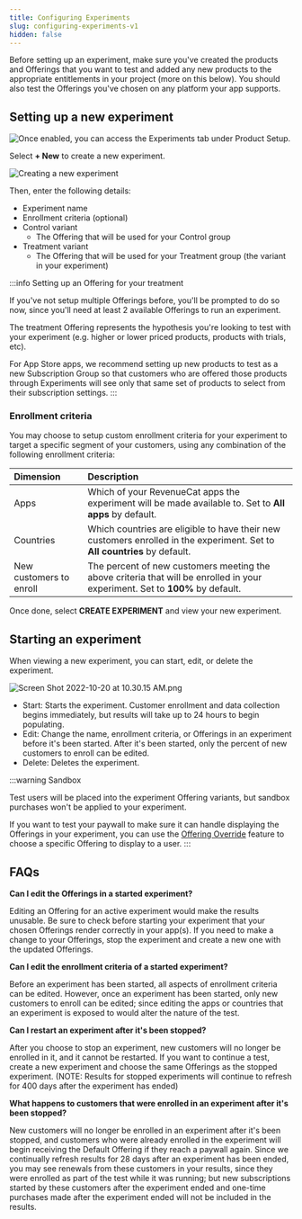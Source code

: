 ```yaml
---
title: Configuring Experiments
slug: configuring-experiments-v1
hidden: false
---
```


Before setting up an experiment, make sure you've created the products and Offerings that you want to test and added any new products to the appropriate entitlements in your project (more on this below). You should also test the Offerings you've chosen on any platform your app supports.

## Setting up a new experiment

![Once enabled, you can access the **Experiments** tab under **Product Setup**.](https://files.readme.io/ba143ea-Screen_Shot_2022-11-30_at_3.39.08_PM.png "Screen Shot 2022-11-30 at 3.39.08 PM.png")

Select **+ New** to create a new experiment.

![Creating a new experiment](https://files.readme.io/970b88e-Screen_Shot_2023-04-07_at_11.46.01_AM_1.png "Creating a new experiment")

Then, enter the following details:

- Experiment name
- Enrollment criteria (optional)
- Control variant
  - The Offering that will be used for your Control group
- Treatment variant
  - The Offering that will be used for your Treatment group (the variant in your experiment)

:::info Setting up an Offering for your treatment

If you've not setup multiple Offerings before, you'll be prompted to do so now, since you'll need at least 2 available Offerings to run an experiment.

The treatment Offering represents the hypothesis you're looking to test with your experiment (e.g. higher or lower priced products, products with trials, etc).

For App Store apps, we recommend setting up new products to test as a new Subscription Group so that customers who are offered those products through Experiments will see only that same set of products to select from their subscription settings.
:::

### Enrollment criteria

You may choose to setup custom enrollment criteria for your experiment to target a specific segment of your customers, using any combination of the following enrollment criteria:

| Dimension               | Description                                                                                                                   |
| :---------------------- | :---------------------------------------------------------------------------------------------------------------------------- |
| Apps                    | Which of your RevenueCat apps the experiment will be made available to. Set to **All apps** by default.                       |
| Countries               | Which countries are eligible to have their new customers enrolled in the experiment. Set to **All countries** by default.     |
| New customers to enroll | The percent of new customers meeting the above criteria that will be enrolled in your experiment. Set to **100%** by default. |

Once done, select **CREATE EXPERIMENT** and view your new experiment.

## Starting an experiment

When viewing a new experiment, you can start, edit, or delete the experiment.

![](https://files.readme.io/3e6f895-Screen_Shot_2022-10-20_at_10.30.15_AM.png "Screen Shot 2022-10-20 at 10.30.15 AM.png")

- Start: Starts the experiment. Customer enrollment and data collection begins immediately, but results will take up to 24 hours to begin populating.
- Edit: Change the name, enrollment criteria, or Offerings in an experiment before it's been started. After it's been started, only the percent of new customers to enroll can be edited.
- Delete: Deletes the experiment.

:::warning Sandbox

Test users will be placed into the experiment Offering variants, but sandbox purchases won't be applied to your experiment.

If you want to test your paywall to make sure it can handle displaying the Offerings in your experiment, you can use the [Offering Override](/docs/dashboard-and-metrics/customers-group/offering-override) feature to choose a specific Offering to display to a user.
:::

## FAQs

**Can I edit the Offerings in a started experiment?**

Editing an Offering for an active experiment would make the results unusable. Be sure to check before starting your experiment that your chosen Offerings render correctly in your app(s). If you need to make a change to your Offerings, stop the experiment and create a new one with the updated Offerings.

**Can I edit the enrollment criteria of a started experiment?**

Before an experiment has been started, all aspects of enrollment criteria can be edited. However, once an experiment has been started, only new customers to enroll can be edited; since editing the apps or countries that an experiment is exposed to would alter the nature of the test.

**Can I restart an experiment after it's been stopped?**

After you choose to stop an experiment, new customers will no longer be enrolled in it, and it cannot be restarted. If you want to continue a test, create a new experiment and choose the same Offerings as the stopped experiment.
(NOTE: Results for stopped experiments will continue to refresh for 400 days after the experiment has ended)

**What happens to customers that were enrolled in an experiment after it's been stopped?**

New customers will no longer be enrolled in an experiment after it's been stopped, and customers who were already enrolled in the experiment will begin receiving the Default Offering if they reach a paywall again.
Since we continually refresh results for 28 days after an experiment has been ended, you may see renewals from these customers in your results, since they were enrolled as part of the test while it was running; but new subscriptions started by these customers after the experiment ended and one-time purchases made after the experiment ended will not be included in the results.
